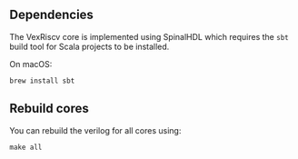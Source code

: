 ## Dependencies

The VexRiscv core is implemented using SpinalHDL which requires the
`sbt` build tool for Scala projects to be installed.

On macOS:

    brew install sbt


## Rebuild cores

You can rebuild the verilog for all cores using:

    make all
